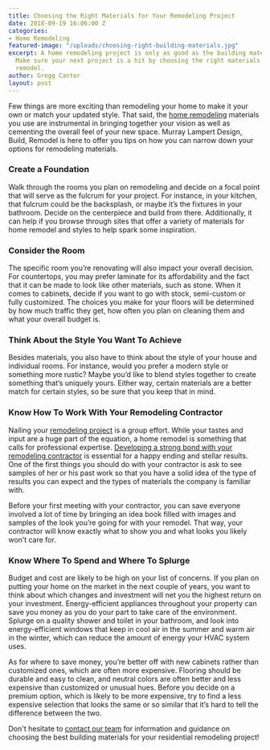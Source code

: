 ```yaml
---
title: Choosing the Right Materials for Your Remodeling Project
date: 2018-09-19 16:06:00 Z
categories:
- Home Remodeling
featured-image: "/uploads/choosing-right-building-materials.jpg"
excerpt: A home remodeling project is only as good as the building materials used.
  Make sure your next project is a hit by choosing the right materials for your home
  remodel.
author: Gregg Cantor
layout: post
---
```


Few things are more exciting than remodeling your home to make it your own or match your updated style. That said, the [home remodeling](/san-diego-home-remodel-services) materials you use are instrumental in bringing together your vision as well as cementing the overall feel of your new space. Murray Lampert Design, Build, Remodel is here to offer you tips on how you can narrow down your options for remodeling materials. 

### Create a Foundation

Walk through the rooms you plan on remodeling and decide on a focal point that will serve as the fulcrum for your project. For instance, in your kitchen, that fulcrum could be the backsplash, or maybe it’s the fixtures in your bathroom. Decide on the centerpiece and build from there. Additionally, it can help if you browse through sites that offer a variety of materials for home remodel and styles to help spark some inspiration.

### Consider the Room

The specific room you’re renovating will also impact your overall decision. For countertops, you may prefer laminate for its affordability and the fact that it can be made to look like other materials, such as stone. When it comes to cabinets, decide if you want to go with stock, semi-custom or fully customized. The choices you make for your floors will be determined by how much traffic they get, how often you plan on cleaning them and what your overall budget is. 

### Think About the Style You Want To Achieve

Besides materials, you also have to think about the style of your house and individual rooms. For instance, would you prefer a modern style or something more rustic? Maybe you’d like to blend styles together to create something that’s uniquely yours. Either way, certain materials are a better match for certain styles, so be sure that you keep that in mind. 

### Know How To Work With Your Remodeling Contractor

Nailing your [remodeling project](/san-diego-remodel-project-gallery) is a group effort. While your tastes and input are a huge part of the equation, a home remodel is something that calls for professional expertise. [Developing a strong bond with your remodeling contractor](/complete-guide-to-choosing-the-right-home-remodeling-contractor/) is essential for a happy ending and stellar results. One of the first things you should do with your contractor is ask to see samples of her or his past work so that you have a solid idea of the type of results you can expect and the types of materials the company is familiar with. 

Before your first meeting with your contractor, you can save everyone involved a lot of time by bringing an idea book filled with images and samples of the look you’re going for with your remodel. That way, your contractor will know exactly what to show you and what looks you likely won’t care for.

### Know Where To Spend and Where To Splurge

Budget and cost are likely to be high on your list of concerns. If you plan on putting your home on the market in the next couple of years, you want to think about which changes and investment will net you the highest return on your investment. Energy-efficient appliances throughout your property can save you money as you do your part to take care of the environment. Splurge on a quality shower and toilet in your bathroom, and look into energy-efficient windows that keep in cool air in the summer and warm air in the winter, which can reduce the amount of energy your HVAC system uses. 

As for where to save money, you’re better off with new cabinets rather than customized ones, which are often more expensive. Flooring should be durable and easy to clean, and neutral colors are often better and less expensive than customized or unusual hues. Before you decide on a premium option, which is likely to be more expensive, try to find a less expensive selection that looks the same or so similar that it’s hard to tell the difference between the two. 

Don't hesitate to [contact our team](#quick-contact) for information and guidance on choosing the best building materials for your residential remodeling project!